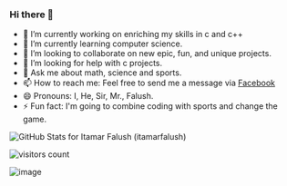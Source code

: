 ### Hi there 👋

- 🔭 I’m currently working on enriching my skills in c and c++
- 🌱 I’m currently learning computer science.
- 👯 I’m looking to collaborate on new epic, fun, and unique projects.
- 🤔 I’m looking for help with c projects.
- 💬 Ask me about math, science and sports.
- 📫 How to reach me: Feel free to send me a message via [Facebook](https://www.facebook.com/itamar.falush/)
- 😄 Pronouns: I, He, Sir, Mr., Falush.
- ⚡ Fun fact: I'm going to combine coding with sports and change the game.

<img src="https://github-readme-stats.vercel.app/api?username=itamarfalush&show_icons=true&icon_color=0366d6&bg_color=0d1117&text_color=ffffff&hide_title=false" alt="GitHub Stats for Itamar Falush (itamarfalush)">

![visitors count](https://komarev.com/ghpvc/?username=itamarfalush)

![image](https://user-images.githubusercontent.com/96787878/147587775-efa561f1-c518-4913-ad05-ce87a180a95d.png)
